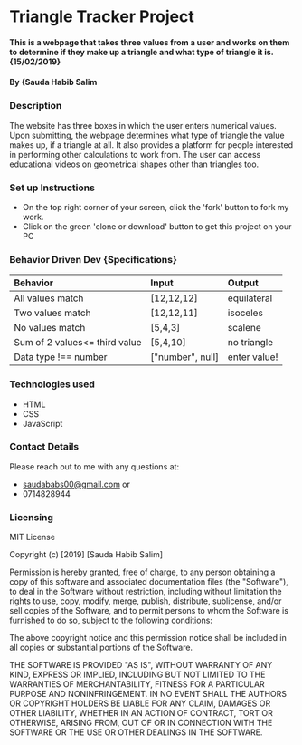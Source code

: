 # Triangle Tracker Project
#### This is a webpage that takes three values from a user and works on them to determine if they make up a triangle and what type of triangle it is. {15/02/2019}
#### By {Sauda Habib Salim

### Description
The website has three boxes in which the user enters numerical values. Upon submitting, the webpage determines what type of triangle the value makes up, if a triangle at all. It also provides a platform for people interested in performing other calculations to work from. The user can access educational videos on geometrical shapes other than triangles too.

### Set up Instructions
* On the top right corner of your screen, click the 'fork' button to fork my work.
* Click on the green 'clone or download' button to get this project on your PC

### Behavior Driven Dev {Specifications}
| Behavior                 |           Input      |                 Output|
| :----------------------- |:---------------------| :---------------------|              
| All values match         |       [12,12,12]     |            equilateral|
| Two values match         |       [12,12,11]     |           isoceles    |
| No values match          |       [5,4,3]        |           scalene     |
| Sum of 2 values<= third value   |       [5,4,10]       |           no triangle |
| Data type !== number     |      ["number", null]|          enter value! |

### Technologies used
* HTML
* CSS
* JavaScript

### Contact Details
 Please reach out to me with any questions at:
 * saudababs00@gmail.com or
 * 0714828944

### Licensing
MIT License

Copyright (c) [2019] [Sauda Habib Salim]

Permission is hereby granted, free of charge, to any person obtaining a copy
of this software and associated documentation files (the "Software"), to deal
in the Software without restriction, including without limitation the rights
to use, copy, modify, merge, publish, distribute, sublicense, and/or sell
copies of the Software, and to permit persons to whom the Software is
furnished to do so, subject to the following conditions:

The above copyright notice and this permission notice shall be included in all
copies or substantial portions of the Software.

THE SOFTWARE IS PROVIDED "AS IS", WITHOUT WARRANTY OF ANY KIND, EXPRESS OR
IMPLIED, INCLUDING BUT NOT LIMITED TO THE WARRANTIES OF MERCHANTABILITY,
FITNESS FOR A PARTICULAR PURPOSE AND NONINFRINGEMENT. IN NO EVENT SHALL THE
AUTHORS OR COPYRIGHT HOLDERS BE LIABLE FOR ANY CLAIM, DAMAGES OR OTHER
LIABILITY, WHETHER IN AN ACTION OF CONTRACT, TORT OR OTHERWISE, ARISING FROM,
OUT OF OR IN CONNECTION WITH THE SOFTWARE OR THE USE OR OTHER DEALINGS IN THE
SOFTWARE.
